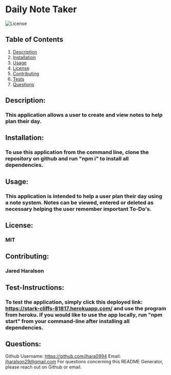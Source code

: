 # Daily Note Taker
![License](https://img.shields.io/badge/License-MIT-blue.svg)
## Table of Contents

1.  [Description](#description)
2.  [Installation](#installation)
3.  [Usage](#usage)
4.  [License](#license)
5.  [Contributing](#contributing)
6.  [Tests](#test-instructions)
7.  [Questions](#questions)
## Description:
### This application allows a user to create and view notes to help plan their day.
## Installation:
### To use this application from the command line, clone the repository on github and run "npm i" to install all dependencies. 
## Usage:
### This application is intended to help a user plan their day using a note system. Notes can be viewed, entered or deleted as necessary helping the user remember important To-Do's.
## License:
### MIT
## Contributing:
### Jared Haralson
## Test-Instructions:
### To test the application, simply click this deployed link: https://stark-cliffs-81817.herokuapp.com/ and use the program from heroku. If you would like to use the app locally, run "npm start" from your command-line after installing all dependencies.
## Questions:
Github Username: https://github.com/jhara0994
Email: jharalson29@gmail.com
For questions concerning this README Generator, please reach out on Github or email.